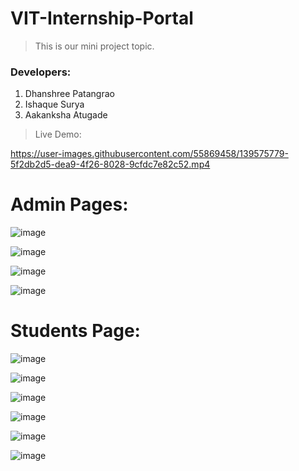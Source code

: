# VIT-Internship-Portal

>This is our mini project topic.
### Developers:
1. Dhanshree Patangrao
2. Ishaque Surya
3. Aakanksha Atugade

>Live Demo:

https://user-images.githubusercontent.com/55869458/139575779-5f2db2d5-dea9-4f26-8028-9cfdc7e82c52.mp4


# Admin Pages:

![image](https://user-images.githubusercontent.com/55869458/139575205-36365a07-a036-417f-a2cb-f34850fee468.png)

![image](https://user-images.githubusercontent.com/55869458/139575221-f7f4e6c4-d6a5-4a19-966c-17ddfe3db5b6.png)

![image](https://user-images.githubusercontent.com/55869458/139575241-a727008e-6ca3-4d8e-bc16-04cb1394fb17.png)

![image](https://user-images.githubusercontent.com/55869458/139575253-6e48b8a9-7603-4f1e-a462-eaf858bc5ddc.png)



# Students Page:

![image](https://user-images.githubusercontent.com/55869458/139575360-45b6ab57-d667-490f-b0d1-da10b5808efc.png)

![image](https://user-images.githubusercontent.com/55869458/139575417-91f1dfd1-edbc-4140-9840-9ef988890459.png)

![image](https://user-images.githubusercontent.com/55869458/139575497-82651156-0ea4-4354-a259-32b75706ffce.png)

![image](https://user-images.githubusercontent.com/55869458/139575516-c5f34322-440c-4659-b934-8ab78e3846ce.png)

![image](https://user-images.githubusercontent.com/55869458/139575537-974ab7d9-5dbc-4860-b588-17426dcab3d9.png)

![image](https://user-images.githubusercontent.com/55869458/139575567-1c025521-ff29-4ac7-be1f-fbff53089534.png)







